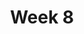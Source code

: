 ---
week: 8
title: Week 8
unit: >
  SPRING BREAK
overview: |
  Elastic Collections, Flexbox Calendar, Collections, I'll be your API, ~~jQuery~~, Farewell, world
days:
  - "2022-03-22"
  - "2022-03-24"
  - "2022-03-25"
activeDate: "2022-03-20"
---